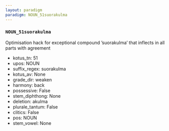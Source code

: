 ```yaml
---
layout: paradigm
paradigm: NOUN_51suorakulma
---
```

### ` NOUN_51suorakulma `

Optimisation hack for exceptional compound ’suorakulma’ that inflects in all parts with agreement
* kotus_tn: 51
* upos: NOUN
* suffix_regex: suorakulma
* kotus_av: None
* grade_dir: weaken
* harmony: back
* possessive: False
* stem_diphthong: None
* deletion: akulma
* plurale_tantum: False
* clitics: False
* pos: NOUN
* stem_vowel: None
